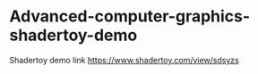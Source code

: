 # Advanced-computer-graphics-shadertoy-demo
Shadertoy demo link
https://www.shadertoy.com/view/sdsyzs
